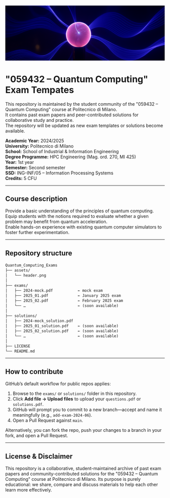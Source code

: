 ![Quantum Computing Header](assets/header.png)

# "059432 – Quantum Computing" Exam Tempates

This repository is maintained by the student community of the "059432 – Quantum Computing" course at Politecnico di Milano.  
It contains past exam papers and peer-contributed solutions for collaborative study and practice.  
The repository will be updated as new exam templates or solutions become available.

**Academic Year:** 2024/2025  
**University:** Politecnico di Milano  
**School:** School of Industrial & Information Engineering  
**Degree Programme:** HPC Engineering (Mag. ord. 270, MI 425)  
**Year:** 1st year  
**Semester:** Second semester  
**SSD:** ING-INF/05 – Information Processing Systems  
**Credits:** 5 CFU  

---

## Course description

Provide a basic understanding of the principles of quantum computing.  
Equip students with the notions required to evaluate whether a given problem may benefit from quantum acceleration.  
Enable hands-on experience with existing quantum computer simulators to foster further experimentation.

---

## Repository structure
```text
Quantum_Computing_Exams
├── assets/
│   └── header.png
│
├── exams/
│   ├── 2024-mock.pdf           ← mock exam
│   ├── 2025_01.pdf             ← January 2025 exam
│   ├── 2025_02.pdf             ← February 2025 exam
│   └── …                       ← (soon available)
│
├── solutions/
│   ├── 2024-mock_solution.pdf
│   ├── 2025_01_solution.pdf    ← (soon available)
│   ├── 2025_02_solution.pdf    ← (soon available)
│   └── …                       ← (soon available)
│
├── LICENSE
└── README.md
```

---

## How to contribute

GitHub’s default workflow for public repos applies:

1. Browse to the `exams/` or `solutions/` folder in this repository.  
2. Click **Add file → Upload files** to upload your `questions.pdf` or `solutions.pdf`.  
3. GitHub will prompt you to commit to a new branch—accept and name it meaningfully (e.g., `add-exam-2024-06`).  
4. Open a Pull Request against `main`.  

Alternatively, you can fork the repo, push your changes to a branch in your fork, and open a Pull Request.

---

## License & Disclaimer

This repository is a collaborative, student-maintained archive of past exam papers and community-contributed solutions for the "059432 – Quantum Computing" course at Politecnico di Milano.
Its purpose is purely educational: we share, compare and discuss materials to help each other learn more effectively.
